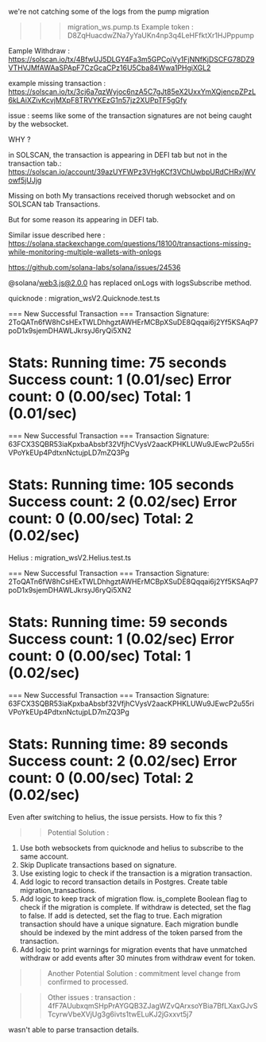 we're not catching some of the logs from the pump migration

>>> migration_ws.pump.ts
Example token : D8ZqHuacdwZNa7yYaUKn4np3q4LeHFfktXr1HJPppump

Eample Withdraw :
https://solscan.io/tx/4BfwUJ5DLGY4Fa3m5GPCojVy1FjNNfKjDSCFG78DZ9VTHVJMfAWAaSPApF7CzGcaCPz16U5Cba84Wwa1PHgiXGL2

example missing transaction : 
https://solscan.io/tx/3cj6a7qzWyjoc6nzA5C7gJt85eX2UxxYmXQjencpZPzL6kLAiXZivKcvjMXpF8TRVYKEzG1n57jz2XUPpTF5gGfy


issue : 
seems like some of the transaction signatures are not being caught by the websocket.

WHY ?  

in SOLSCAN, the transaction is appearing in DEFI tab but not in the transaction tab.: 
https://solscan.io/account/39azUYFWPz3VHgKCf3VChUwbpURdCHRxjWVowf5jUJjg

Missing on both My transactions received thorugh websocket and on SOLSCAN tab Transactions.

But for some reason its appearing in DEFI tab.


Similar issue described here : 
https://solana.stackexchange.com/questions/18100/transactions-missing-while-monitoring-multiple-wallets-with-onlogs

https://github.com/solana-labs/solana/issues/24536


@solana/web3.js@2.0.0 has replaced onLogs with logsSubscribe method.


quicknode : migration_wsV2.Quicknode.test.ts

=== New Successful Transaction ===
Transaction Signature: 2ToQATn6fW8hCsHExTWLDhhgztAWHErMCBpXSuDE8Qqqai6j2Yf5KSAqP7poD1x9sjemDHAWLJkrsyJ6ryQi5XN2

Stats:
Running time: 75 seconds
Success count: 1 (0.01/sec)
Error count: 0 (0.00/sec)
Total: 1 (0.01/sec)
==================


=== New Successful Transaction ===
Transaction Signature: 63FCX3SQBR53iaKpxbaAbsbf32VfjhCVysV2aacKPHKLUWu9JEwcP2u55riVPoYkEUp4PdtxnNctujpLD7mZQ3Pg

Stats:
Running time: 105 seconds
Success count: 2 (0.02/sec)
Error count: 0 (0.00/sec)
Total: 2 (0.02/sec)
==================

Helius : migration_wsV2.Helius.test.ts

=== New Successful Transaction ===
Transaction Signature: 2ToQATn6fW8hCsHExTWLDhhgztAWHErMCBpXSuDE8Qqqai6j2Yf5KSAqP7poD1x9sjemDHAWLJkrsyJ6ryQi5XN2

Stats:
Running time: 59 seconds
Success count: 1 (0.02/sec)
Error count: 0 (0.00/sec)
Total: 1 (0.02/sec)
==================


=== New Successful Transaction ===
Transaction Signature: 63FCX3SQBR53iaKpxbaAbsbf32VfjhCVysV2aacKPHKLUWu9JEwcP2u55riVPoYkEUp4PdtxnNctujpLD7mZQ3Pg

Stats:
Running time: 89 seconds
Success count: 2 (0.02/sec)
Error count: 0 (0.00/sec)
Total: 2 (0.02/sec)
==================

Even after switching to helius, the issue persists. How to fix this ? 

>> Potential Solution : 

1. Use both websockets from quicknode and helius to subscribe to the same account. 
2. Skip Duplicate transactions based on signature.
3. Use existing logic to check if the transaction is a migration transaction.
4. Add logic to record transaction details in Postgres. Create table migration_transactions.
5. Add logic to keep track of migration flow. is_complete Boolean flag to check if the migration is complete. If withdraw is detected, set the flag to false. If add is detected, set the flag to true. Each migration transaction should have a unique signature. Each migration bundle should be indexed by the mint address of the token parsed from the transaction.
6. Add logic to print warnings for migration events that have unmatched withdraw or add events after 30 minutes from withdraw event for token.


>> Another Potential Solution :  commitment level change from confirmed to processed.


>> Other issues : 
transaction : 
4fF7AUubxqmSHpPrAYGQB3ZJagWZvQArxsoYBia7BfLXaxGJvSTcyrwVbeXVjUg3g6ivts1twELuKJ2jGxxvt5j7

wasn't able to parse transaction details. 

